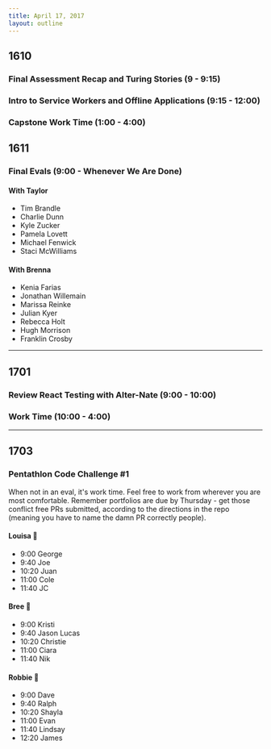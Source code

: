 ```yaml
---
title: April 17, 2017
layout: outline
---
```


## 1610

### Final Assessment Recap and Turing Stories (9 - 9:15)

### Intro to Service Workers and Offline Applications (9:15 - 12:00)

### Capstone Work Time (1:00 - 4:00)

## 1611

### Final Evals (9:00 - Whenever We Are Done)  

#### With Taylor  
- Tim Brandle  
- Charlie Dunn  
- Kyle Zucker  
- Pamela Lovett  
- Michael Fenwick  
- Staci McWilliams  

#### With Brenna  
- Kenia Farias  
- Jonathan Willemain  
- Marissa Reinke  
- Julian Kyer  
- Rebecca Holt  
- Hugh Morrison  
- Franklin Crosby
  
-----------------------------------------------

## 1701
### Review React Testing with Alter-Nate (9:00 - 10:00)
### Work Time (10:00 - 4:00)

-----------------------------------------------

## 1703

### Pentathlon Code Challenge #1
When not in an eval, it's work time. Feel free to work from wherever you are most comfortable. Remember portfolios are due by Thursday - get those conflict free PRs submitted, according to the directions in the repo (meaning you have to name the damn PR correctly people).

#### Louisa :hear_no_evil:

- 9:00 George
- 9:40 Joe
- 10:20 Juan
- 11:00 Cole
- 11:40 JC

#### Bree :see_no_evil:

- 9:00 Kristi
- 9:40 Jason Lucas
- 10:20 Christie
- 11:00 Ciara
- 11:40 Nik

#### Robbie :speak_no_evil:

- 9:00 Dave
- 9:40 Ralph
- 10:20 Shayla
- 11:00 Evan
- 11:40 Lindsay
- 12:20 James
